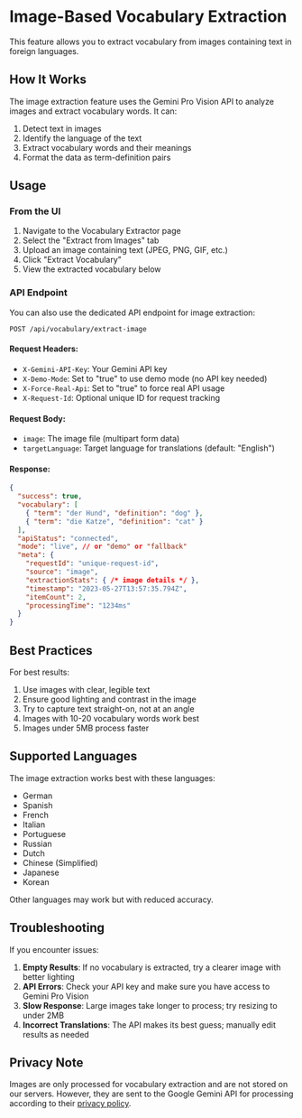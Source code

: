 # Image-Based Vocabulary Extraction

This feature allows you to extract vocabulary from images containing text in foreign languages.

## How It Works

The image extraction feature uses the Gemini Pro Vision API to analyze images and extract vocabulary words. It can:

1. Detect text in images
2. Identify the language of the text
3. Extract vocabulary words and their meanings
4. Format the data as term-definition pairs

## Usage

### From the UI

1. Navigate to the Vocabulary Extractor page
2. Select the "Extract from Images" tab
3. Upload an image containing text (JPEG, PNG, GIF, etc.)
4. Click "Extract Vocabulary"
5. View the extracted vocabulary below

### API Endpoint

You can also use the dedicated API endpoint for image extraction:

```
POST /api/vocabulary/extract-image
```

#### Request Headers:
- `X-Gemini-API-Key`: Your Gemini API key
- `X-Demo-Mode`: Set to "true" to use demo mode (no API key needed)
- `X-Force-Real-Api`: Set to "true" to force real API usage
- `X-Request-Id`: Optional unique ID for request tracking

#### Request Body:
- `image`: The image file (multipart form data)
- `targetLanguage`: Target language for translations (default: "English")

#### Response:
```json
{
  "success": true,
  "vocabulary": [
    { "term": "der Hund", "definition": "dog" },
    { "term": "die Katze", "definition": "cat" }
  ],
  "apiStatus": "connected",
  "mode": "live", // or "demo" or "fallback"
  "meta": {
    "requestId": "unique-request-id",
    "source": "image",
    "extractionStats": { /* image details */ },
    "timestamp": "2023-05-27T13:57:35.794Z",
    "itemCount": 2,
    "processingTime": "1234ms"
  }
}
```

## Best Practices

For best results:

1. Use images with clear, legible text
2. Ensure good lighting and contrast in the image
3. Try to capture text straight-on, not at an angle
4. Images with 10-20 vocabulary words work best
5. Images under 5MB process faster

## Supported Languages

The image extraction works best with these languages:

- German
- Spanish
- French
- Italian
- Portuguese
- Russian
- Dutch
- Chinese (Simplified)
- Japanese
- Korean

Other languages may work but with reduced accuracy.

## Troubleshooting

If you encounter issues:

1. **Empty Results**: If no vocabulary is extracted, try a clearer image with better lighting
2. **API Errors**: Check your API key and make sure you have access to Gemini Pro Vision
3. **Slow Response**: Large images take longer to process; try resizing to under 2MB
4. **Incorrect Translations**: The API makes its best guess; manually edit results as needed

## Privacy Note

Images are only processed for vocabulary extraction and are not stored on our servers. However, they are sent to the Google Gemini API for processing according to their [privacy policy](https://ai.google.dev/privacy).